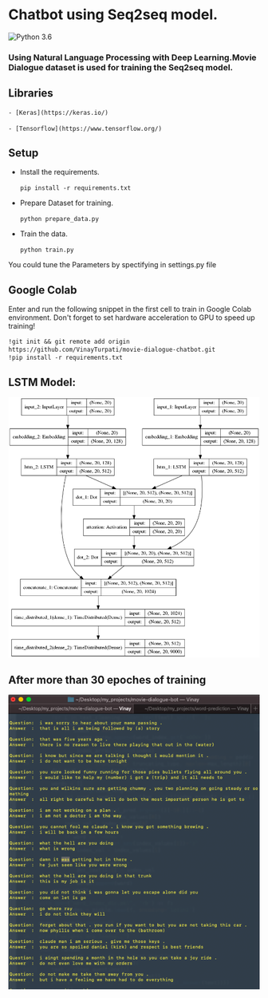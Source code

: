 # Chatbot using Seq2seq model.

![Python 3.6](https://img.shields.io/badge/python-3.6-blue.svg)

### Using Natural Language Processing with Deep Learning.Movie Dialogue dataset is used for training the Seq2seq model.

## Libraries

	- [Keras](https://keras.io/)

	- [Tensorflow](https://www.tensorflow.org/)

## Setup

- Install the requirements.

	```pip install -r requirements.txt```

- Prepare Dataset for training.

	```python prepare_data.py```

- Train the data.

	```python train.py```

You could tune the Parameters by spectifying in settings.py file

## Google Colab

Enter and run the following snippet in the first cell to train in Google Colab environment. Don't forget to set hardware acceleration to GPU to speed up training!

```
!git init && git remote add origin https://github.com/VinayTurpati/movie-dialogue-chatbot.git
!pip install -r requirements.txt
```

## LSTM Model:

![LSTM Model](images/seq2seq.png)

## After more than 30 epoches of training 

![Result](images/result.png)
